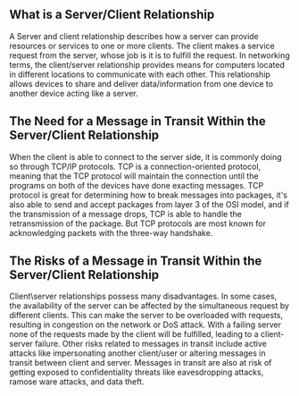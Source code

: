 ## What is a Server/Client Relationship
A Server and client relationship describes how a server can provide resources or services to one or more clients. The client makes a service request from the server, whose job is it is to fulfill the request. In networking terms, the client/server relationship provides means for computers located in different locations to communicate with each other. This relationship allows devices to share and deliver data/information from one device to another device acting like a server.

## The Need for a Message in Transit Within the Server/Client Relationship
When the client is able to connect to the server side, it is commonly doing so through TCP/IP protocols. TCP is a connection-oriented protocol, meaning that the TCP protocol will maintain the connection until the programs on both of the devices have done exacting messages. TCP protocol is great for determining how to break messages into packages, it's also able to send and accept packages from layer 3 of the OSI model, and if the transmission of a message drops, TCP is able to handle the retransmission of the package. But TCP protocols are most known for acknowledging packets with the three-way handshake.

## The Risks of a Message in Transit Within the Server/Client Relationship
Client\server relationships possess many disadvantages. In some cases, the availability of the server can be affected by the simultaneous request by different clients. This can make the server to be overloaded with requests, resulting in congestion on the network or DoS attack. With a failing server none of the requests made by the client will be fulfilled, leading to a client-server failure.
Other risks related to messages in transit include active attacks like impersonating another client/user or altering messages in transit between client and server. Messages in transit are also at risk of getting exposed to confidentiality threats like eavesdropping attacks, ramose ware attacks, and data theft.
